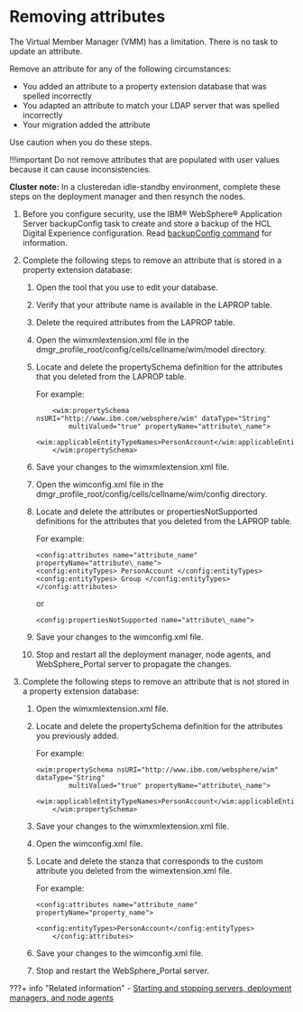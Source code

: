 # Removing attributes

The Virtual Member Manager (VMM) has a limitation. There is no task to update an attribute.

Remove an attribute for any of the following circumstances:

-   You added an attribute to a property extension database that was spelled incorrectly
-   You adapted an attribute to match your LDAP server that was spelled incorrectly
-   Your migration added the attribute

Use caution when you do these steps.

!!!important
    Do not remove attributes that are populated with user values because it can cause inconsistencies.

**Cluster note:** In a clusteredan idle-standby environment, complete these steps on the deployment manager and then resynch the nodes.

1.  Before you configure security, use the IBM® WebSphere® Application Server backupConfig task to create and store a backup of the HCL Digital Experience configuration. Read [backupConfig command](http://www-01.ibm.com/support/knowledgecenter/SSAW57_8.5.5/com.ibm.websphere.nd.multiplatform.doc/ae/rxml_backupconfig.html) for information.

2.  Complete the following steps to remove an attribute that is stored in a property extension database:

    1.  Open the tool that you use to edit your database.

    2.  Verify that your attribute name is available in the LAPROP table.

    3.  Delete the required attributes from the LAPROP table.

    4.  Open the wimxmlextension.xml file in the dmgr\_profile\_root/config/cells/cellname/wim/model directory.

    5.  Locate and delete the propertySchema definition for the attributes that you deleted from the LAPROP table.

        For example:

        ```
            <wim:propertySchema nsURI="http://www.ibm.com/websphere/wim" dataType="String"
                multiValued="true" propertyName="attribute\_name">
              <wim:applicableEntityTypeNames>PersonAccount</wim:applicableEntityTypeNames>
            </wim:propertySchema>
        ```

    6.  Save your changes to the wimxmlextension.xml file.

    7.  Open the wimconfig.xml file in the dmgr\_profile\_root/config/cells/cellname/wim/config directory.

    8.  Locate and delete the attributes or propertiesNotSupported definitions for the attributes that you deleted from the LAPROP table.

        For example:

        ```
        <config:attributes name="attribute_name" propertyName="attribute\_name">
        <config:entityTypes> PersonAccount </config:entityTypes>
        <config:entityTypes> Group </config:entityTypes>
        </config:attributes>
        
        ```

        or

        ```
        <config:propertiesNotSupported name="attribute\_name">
        ```

    9.  Save your changes to the wimconfig.xml file.

    10. Stop and restart all the deployment manager, node agents, and WebSphere\_Portal server to propagate the changes.

3.  Complete the following steps to remove an attribute that is not stored in a property extension database:

    1.  Open the wimxmlextension.xml file.

    2.  Locate and delete the propertySchema definition for the attributes you previously added.

        For example:

        ```
        <wim:propertySchema nsURI="http://www.ibm.com/websphere/wim" dataType="String"
                multiValued="true" propertyName="attribute\_name">
           <wim:applicableEntityTypeNames>PersonAccount</wim:applicableEntityTypeNames>
            </wim:propertySchema>
        ```

    3.  Save your changes to the wimxmlextension.xml file.

    4.  Open the wimconfig.xml file.

    5.  Locate and delete the stanza that corresponds to the custom attribute you deleted from the wimextension.xml file.

        For example:

        ```
        <config:attributes name="attribute_name" propertyName="property_name">
                  		<config:entityTypes>PersonAccount</config:entityTypes>
        	</config:attributes>
        ```

    6.  Save your changes to the wimconfig.xml file.

    7.  Stop and restart the WebSphere\_Portal server.



???+ info "Related information"
    - [Starting and stopping servers, deployment managers, and node agents](../../../../../stopstart.md)

